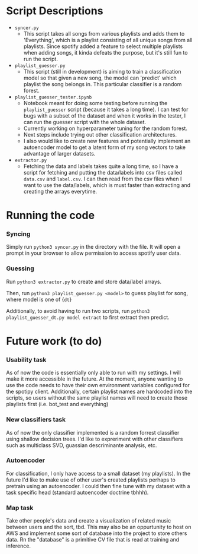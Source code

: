 
# Script Descriptions
* `syncer.py`
    * This script takes all songs from various playlists and adds them to 'Everything', which is a playlist consisting of all unique songs from all playlists. Since spotify added a feature to select multiple playlists when adding songs, it kinda defeats the purpose, but it's still fun to run the script.
* `playlist_guesser.py`
   * This script (still in development) is aiming to train a classification model so that given a new song, the model can 'predict' which playlist the song belongs in. This particular classifier is a random forest.
* `playlist_guesser_tester.ipynb`
    * Notebook meant for doing some testing before running the `playlist_guesser` script (because it takes a long time). I can test for bugs with a subset of the dataset and when it works in the tester, I can run the guesser script with the whole dataset.
    * Currently working on hyperparameter tuning for the random forest.
    * Next steps include trying out other classification architectures. 
    * I also would like to create new features and potentially implement an autoencoder model to get a latent form of my song vectors to take advantage of larger datasets.
* `extractor.py`
     * Fetching the data and labels takes quite a long time, so I have a script for fetching and putting the data/labels into csv files called `data.csv` and `label.csv`. I can then read from the csv files when I want to use the data/labels, which is must faster than extracting and creating the arrays everytime.

# Running the code
### Syncing
Simply run `python3 syncer.py` in the directory with the file. It will open a prompt in your browser to allow permission to access spotify user data.

### Guessing
Run `python3 extractor.py` to create and store data/label arrays.

Then, run `python3 playlist_guesser.py <model>` to guess playlist for song, where model is one of {`dt`}

Additionally, to avoid having to run two scripts, run `python3 playlist_guesser_dt.py model extract` to first extract then predict.

# Future work (to do)


### Usability task
As of now the code is essentially only able to run with my settings. I will make it more accessible in the future. At the moment, anyone wanting to use the code needs to have their own environment variables configured for the spotipy client. Additionally, certain playlist names are hardcoded into the scripts, so users without the same playlist names will need to create those playlists first (i.e. bot_test and everything)

### New classifiers task
As of now the only classifier implemented is a random forrest classifier using shallow decision trees. I'd like to expreriment with other classifiers such as multiclass SVD, guassian descriminante analysis, etc.

### Autoencoder
For classification, I only have access to a small dataset (my playlists). In the future I'd like to make use of other user's created playlists perhaps to pretrain using an autoencoder. I could then fine tune with my dataset with a task specific head (standard autoencoder doctrine tbhhh).

### Map task
Take other people's data and create a visualization of related music between users and the sort, tbd. This may also be an oppurtunity to host on AWS and implement some sort of database into the project to store others data. Rn the "database" is a primitive CV file that is read at training and inference.

